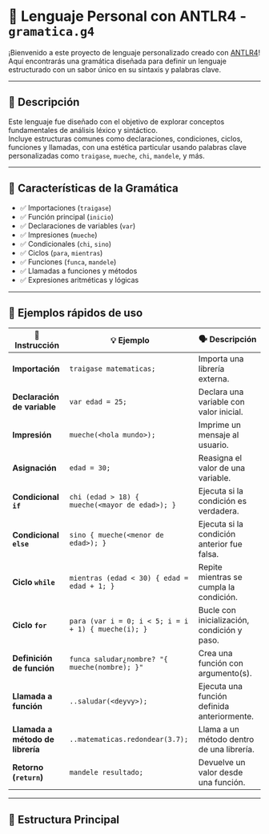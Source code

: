 # 🧠 Lenguaje Personal con ANTLR4 - `gramatica.g4`

¡Bienvenido a este proyecto de lenguaje personalizado creado con [ANTLR4](https://www.antlr.org/)!  
Aquí encontrarás una gramática diseñada para definir un lenguaje estructurado con un sabor único en su sintaxis y palabras clave.

---

## 📜 Descripción

Este lenguaje fue diseñado con el objetivo de explorar conceptos fundamentales de análisis léxico y sintáctico.  
Incluye estructuras comunes como declaraciones, condiciones, ciclos, funciones y llamadas, con una estética particular usando palabras clave personalizadas como `traigase`, `mueche`, `chi`, `mandele`, y más.

---

## 🧩 Características de la Gramática

- ✅ Importaciones (`traigase`)
- ✅ Función principal (`inicio`)
- ✅ Declaraciones de variables (`var`)
- ✅ Impresiones (`mueche`)
- ✅ Condicionales (`chi`, `sino`)
- ✅ Ciclos (`para`, `mientras`)
- ✅ Funciones (`funca`, `mandele`)
- ✅ Llamadas a funciones y métodos
- ✅ Expresiones aritméticas y lógicas

---

## 🧾 Ejemplos rápidos de uso

| 🧱 Instrucción                  | 💡 Ejemplo                                          | 🗣️ Descripción                               |
|----------------------------------|-----------------------------------------------------|-----------------------------------------------|
| **Importación**                  | `traigase matematicas;`                             | Importa una librería externa.                 |
| **Declaración de variable**      | `var edad = 25;`                                    | Declara una variable con valor inicial.       |
| **Impresión**                    | `mueche(<hola mundo>);`                             | Imprime un mensaje al usuario.                |
| **Asignación**                   | `edad = 30;`                                        | Reasigna el valor de una variable.            |
| **Condicional `if`**             | `chi (edad > 18) { mueche(<mayor de edad>); }`      | Ejecuta si la condición es verdadera.         |
| **Condicional `else`**           | `sino { mueche(<menor de edad>); }`                 | Ejecuta si la condición anterior fue falsa.   |
| **Ciclo `while`**                | `mientras (edad < 30) { edad = edad + 1; }`         | Repite mientras se cumpla la condición.       |
| **Ciclo `for`**                  | `para (var i = 0; i < 5; i = i + 1) { mueche(i); }` | Bucle con inicialización, condición y paso.   |
| **Definición de función**        | `funca saludar¿nombre? "{ mueche(nombre); }"`       | Crea una función con argumento(s).            |
| **Llamada a función**            | `..saludar(<deyvy>);`                               | Ejecuta una función definida anteriormente.   |
| **Llamada a método de librería** | `..matematicas.redondear(3.7);`                     | Llama a un método dentro de una librería.     |
| **Retorno (`return`)**           | `mandele resultado;`                                | Devuelve un valor desde una función.          |

---

## 🧠 Estructura Principal


